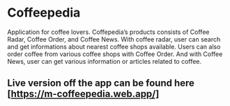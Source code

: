 # Coffeepedia
Application for coffee lovers. Coffepedia’s products consists of Coffee Radar, Coffee Order, and Coffee News. With coffee radar, user can search and get informations about nearest coffee shops available. Users can also order coffee from various coffee shops with Coffee Order. And with Coffee News, user can get various information or articles related to coffee.


## Live version off the app can be found here [https://m-coffeepedia.web.app/]
